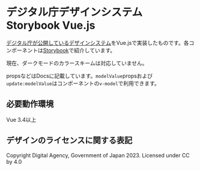 
# デジタル庁デザインシステム Storybook Vue.js
[デジタル庁が公開しているデザインシステム](https://www.digital.go.jp/policies/servicedesign/designsystem)をVue.jsで実装したものです。各コンポーネントは[Storybook](https://crayfisher-zari.github.io/digital-agency-design-system/)で紹介しています。

現在、ダークモードのカラースキームは対応していません。

propsなどはDocsに記載しています。`modelValue`propsおよび`update:modelValue`はコンポーネントの`v-model`で利用できます。

## 必要動作環境
Vue 3.4以上

## デザインのライセンスに関する表記
Copyright Digital Agency, Government of Japan 2023. Licensed under CC by 4.0